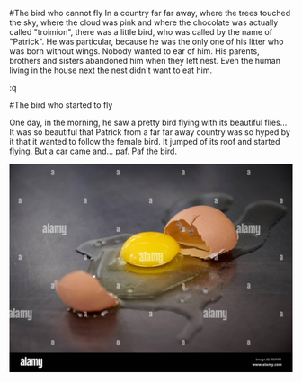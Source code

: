 #The bird who cannot fly
In a country far far away, where the trees touched the sky, where the cloud was pink and where the chocolate was actually called "troimion", there was a little bird, who was called by the name of "Patrick". He was particular, because he was the only one of his litter who was born without wings. Nobody wanted to ear of him. His parents, brothers and sisters abandoned him when they left nest. Even the human living in the house next the nest didn't want to eat him. 

:q

#The bird who started to fly

One day, in the morning, he saw a pretty bird flying with its beautiful flies... It was so beautiful that Patrick from a far far away country was so hyped by it that it wanted to follow the female bird. It jumped of its roof and started flying. But a car came and... paf. Paf the bird.

![eggs](aaa.jpeg)